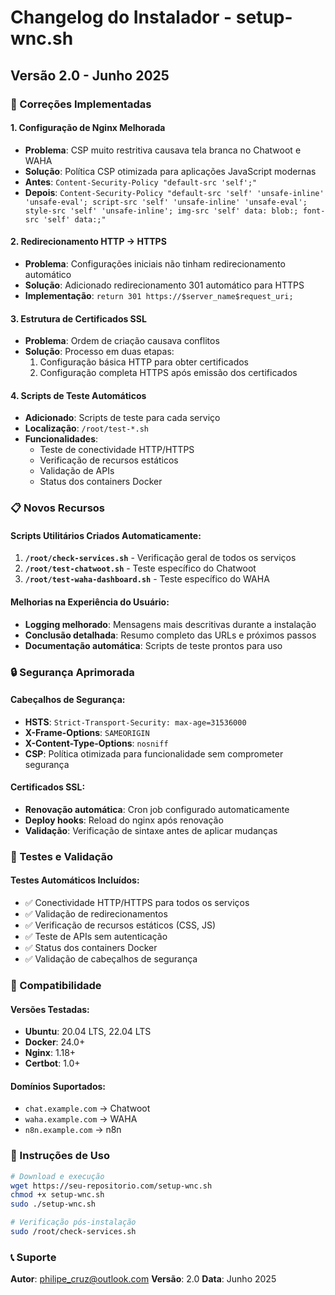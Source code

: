 # Changelog do Instalador - setup-wnc.sh

## Versão 2.0 - Junho 2025

### 🔧 Correções Implementadas

#### 1. **Configuração de Nginx Melhorada**
- **Problema**: CSP muito restritiva causava tela branca no Chatwoot e WAHA
- **Solução**: Política CSP otimizada para aplicações JavaScript modernas
- **Antes**: `Content-Security-Policy "default-src 'self';"`
- **Depois**: `Content-Security-Policy "default-src 'self' 'unsafe-inline' 'unsafe-eval'; script-src 'self' 'unsafe-inline' 'unsafe-eval'; style-src 'self' 'unsafe-inline'; img-src 'self' data: blob:; font-src 'self' data:;"`

#### 2. **Redirecionamento HTTP → HTTPS**
- **Problema**: Configurações iniciais não tinham redirecionamento automático
- **Solução**: Adicionado redirecionamento 301 automático para HTTPS
- **Implementação**: `return 301 https://$server_name$request_uri;`

#### 3. **Estrutura de Certificados SSL**
- **Problema**: Ordem de criação causava conflitos
- **Solução**: Processo em duas etapas:
  1. Configuração básica HTTP para obter certificados
  2. Configuração completa HTTPS após emissão dos certificados

#### 4. **Scripts de Teste Automáticos**
- **Adicionado**: Scripts de teste para cada serviço
- **Localização**: `/root/test-*.sh`
- **Funcionalidades**:
  - Teste de conectividade HTTP/HTTPS
  - Verificação de recursos estáticos
  - Validação de APIs
  - Status dos containers Docker

### 📋 Novos Recursos

#### Scripts Utilitários Criados Automaticamente:
1. **`/root/check-services.sh`** - Verificação geral de todos os serviços
2. **`/root/test-chatwoot.sh`** - Teste específico do Chatwoot
3. **`/root/test-waha-dashboard.sh`** - Teste específico do WAHA

#### Melhorias na Experiência do Usuário:
- **Logging melhorado**: Mensagens mais descritivas durante a instalação
- **Conclusão detalhada**: Resumo completo das URLs e próximos passos
- **Documentação automática**: Scripts de teste prontos para uso

### 🔒 Segurança Aprimorada

#### Cabeçalhos de Segurança:
- **HSTS**: `Strict-Transport-Security: max-age=31536000`
- **X-Frame-Options**: `SAMEORIGIN`
- **X-Content-Type-Options**: `nosniff`
- **CSP**: Política otimizada para funcionalidade sem comprometer segurança

#### Certificados SSL:
- **Renovação automática**: Cron job configurado automaticamente
- **Deploy hooks**: Reload do nginx após renovação
- **Validação**: Verificação de sintaxe antes de aplicar mudanças

### 🧪 Testes e Validação

#### Testes Automáticos Incluídos:
- ✅ Conectividade HTTP/HTTPS para todos os serviços
- ✅ Validação de redirecionamentos
- ✅ Verificação de recursos estáticos (CSS, JS)
- ✅ Teste de APIs sem autenticação
- ✅ Status dos containers Docker
- ✅ Validação de cabeçalhos de segurança

### 📝 Compatibilidade

#### Versões Testadas:
- **Ubuntu**: 20.04 LTS, 22.04 LTS
- **Docker**: 24.0+
- **Nginx**: 1.18+
- **Certbot**: 1.0+

#### Domínios Suportados:
- `chat.example.com` → Chatwoot
- `waha.example.com` → WAHA  
- `n8n.example.com` → n8n

### 🚀 Instruções de Uso

```bash
# Download e execução
wget https://seu-repositorio.com/setup-wnc.sh
chmod +x setup-wnc.sh
sudo ./setup-wnc.sh

# Verificação pós-instalação
sudo /root/check-services.sh
```

### 📞 Suporte

**Autor**: philipe_cruz@outlook.com
**Versão**: 2.0
**Data**: Junho 2025 